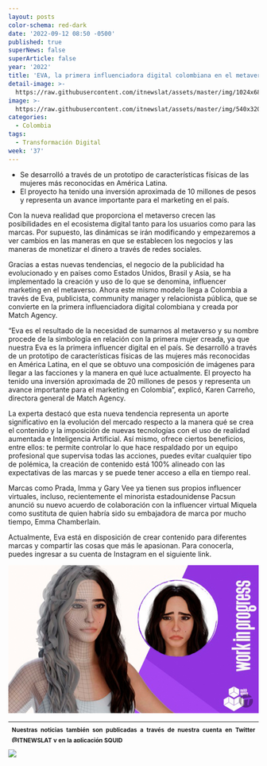 ```yaml
---
layout: posts
color-schema: red-dark
date: '2022-09-12 08:50 -0500'
published: true
superNews: false
superArticle: false
year: '2022'
title: 'EVA, la primera influenciadora digital colombiana en el metaverso'
detail-image: >-
  https://raw.githubusercontent.com/itnewslat/assets/master/img/1024x680/eva-influencer-g.jpg
image: >-
  https://raw.githubusercontent.com/itnewslat/assets/master/img/540x320/eva-influencer-p.jpg
categories:
  - Colombia
tags:
  - Transformación Digital
week: '37'
---
```

- Se desarrolló a través de un prototipo de características físicas de las mujeres más reconocidas en América Latina.
- El proyecto ha tenido una inversión aproximada de 10 millones de pesos y representa un avance importante para el marketing en el país.

Con la nueva realidad que proporciona el metaverso crecen las posibilidades en el ecosistema digital tanto para los usuarios como para las marcas. Por supuesto, las dinámicas se irán modificando y empezaremos a ver cambios en las maneras en que se establecen los negocios y las maneras de monetizar el dinero a través de redes sociales.

Gracias a estas nuevas tendencias, el negocio de la publicidad ha evolucionado y en países como Estados Unidos, Brasil y Asia, se ha implementado la creación y uso de lo que se denomina, influencer marketing en el metaverso. Ahora este mismo modelo llega a Colombia a través de Eva, publicista, community manager y relacionista pública, que se convierte en la primera influenciadora digital colombiana y creada por Match Agency.

“Eva es el resultado de la necesidad de sumarnos al metaverso y su nombre procede de la simbología en relación con la primera mujer creada, ya que nuestra Eva es la primera influencer digital en el país. Se desarrolló a través de un prototipo de características físicas de las mujeres más reconocidas en América Latina, en el que se obtuvo una composición de imágenes para llegar a las facciones y la manera en qué luce actualmente. El proyecto ha tenido una inversión aproximada de 20 millones de pesos y representa un avance importante para el marketing en Colombia”, explicó, Karen Carreño, directora general de Match Agency.

La experta destacó que esta nueva tendencia representa un aporte significativo en la evolución del mercado respecto a la manera qué se crea el contenido y la imposición de nuevas tecnologías con el uso de realidad aumentada e Inteligencia Artificial. Así mismo, ofrece ciertos beneficios, entre ellos: te permite controlar lo que hace respaldado por un equipo profesional que supervisa todas las acciones, puedes evitar cualquier tipo de polémica, la creación de contenido está 100% alineado con las expectativas de las marcas y se puede tener acceso a ella en tiempo real.

Marcas como Prada, Imma y Gary Vee ya tienen sus propios influencer virtuales, incluso, recientemente el minorista estadounidense Pacsun anunció su nuevo acuerdo de colaboración con la influencer virtual Miquela como sustituta de quien habría sido su embajadora de marca por mucho tiempo, Emma Chamberlain.

Actualmente, Eva está en disposición de crear contenido para diferentes marcas y compartir las cosas que más le apasionan. Para conocerla, puedes ingresar a su cuenta de Instagram en el siguiente link.

![](https://raw.githubusercontent.com/itnewslat/assets/master/img/540x320/eva-influencer-p.jpg)

<table style="height: 42px;" width="569">
<tbody>
<tr>
<td style="text-align: justify;"><sub><strong>Nuestras noticias también son publicadas a través de nuestra cuenta en Twitter <a href="https://twitter.com/itnewslat?lang=es">@ITNEWSLAT</a> y en la aplicación <a href="https://squidapp.co/en/">SQUID</a></strong></sub></td>
</tr>
</tbody>
</table>

<img src="https://tracker.metricool.com/c3po.jpg?hash=56f88a41e39ab42c063cc51676587a04"/>